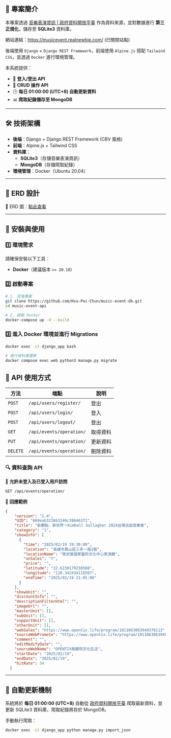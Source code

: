 ﻿## 📌 專案簡介

本專案透過 [⾳樂表演資訊 | 政府資料開放平臺](https://data.gov.tw/dataset/6017) 作為資料來源，並對數據進行 **第三正規化**，儲存至 **SQLite3** 資料庫。

網站連結：https://musicevent.realnewbie.com/ (已關閉站點)

後端使用 `Django` + `Django REST Framework`，前端使用 `Alpine.js` 搭配 `Tailwind CSS`，並透過 `Docker` 進行環境管理。

本系統提供：
- 📌 **登入/登出 API**
- 🔄 **CRUD 操作 API**
- 🕒 **每日 01:00:00 (UTC+8) 自動更新資料**
- 📊 **爬取紀錄儲存至 MongoDB**

---

## 🛠 技術架構

- **後端**：Django + Django REST Framework (CBV 風格)
- **前端**：Alpine.js + Tailwind CSS
- **資料庫**：
  - **SQLite3**（存儲音樂表演資訊）
  - **MongoDB**（存儲爬取紀錄）
- **環境管理**：Docker（Ubuntu 20.04）

---

## 📖 ERD 設計

📌 ERD 圖：[點此查看](https://dbdiagram.io/d/db_music_event_-67b2da4e263d6cf9a0617e04)

---

## 🔧 安裝與使用

### 1️⃣ 環境需求

請確保安裝以下工具：
- **Docker**（建議版本 `>= 20.10`）

### 2️⃣ 啟動專案

```sh
# 1. 克隆專案
git clone https://github.com/Hsu-Pei-Chun/music-event-db.git
cd music-event-api

# 2. 啟動 Docker
docker-compose up -d --build
```

### 3️⃣ 進入 Docker 環境並進行 Migrations

```sh
docker exec -it django_app bash

# 進行資料庫遷移
docker compose exec web python3 manage.py migrate
```

## 🚀 API 使用方式

| 方法 | 端點 | 說明 |
|------|------|------|
| `POST` | `/api/users/register/` | 登出 |
| `POST` | `/api/users/login/` | 登入 |
| `POST` | `/api/users/logout/` | 登出 |
| `GET` | `/api/events/operation/` | 取得資料 |
| `PUT` | `/api/events/operation/` | 更新資料 |
| `DELETE` | `/api/events/operation/` | 刪除資料 |


### 🔍 資料查詢 API

📌 **允許未登入及已登入用戶訪問**
```sh
GET /api/events/operation/
```

📌 **回應範例**
```json
{
    "version": "1.4",
    "UID": "669eab3226b3240c380463f1",
    "title": "新觀點．新世界～Kimball Gallagher 2024台灣巡迴音樂會",
    "category": "1",
    "showInfo": [
      {
        "time": "2025/02/19 19:30:00",
        "location": "高雄市鳳山區三多一路1號",
        "locationName": "衛武營國家藝術文化中心表演廳",
        "onSales": "Y",
        "price": "",
        "latitude": "22.6230179238508",
        "longitude": "120.342434118507",
        "endTime": "2025/02/19 21:05:00"
      }
    ],
    "showUnit": "",
    "discountInfo": "",
    "descriptionFilterHtml": "",
    "imageUrl": "",
    "masterUnit": [],
    "subUnit": [],
    "supportUnit": [],
    "otherUnit": [],
    "webSales": "https://www.opentix.life/program/1811063063948378113",
    "sourceWebPromote": "https://www.opentix.life/program/1811063063948378113",
    "comment": "",
    "editModifyDate": "",
    "sourceWebName": "OPENTIX兩廳院文化生活",
    "startDate": "2025/02/19",
    "endDate": "2025/02/19",
    "hitRate": 34
  }
```

---

## 🔄 自動更新機制

系統將於 **每日 01:00:00 (UTC+8)** 自動從 [政府資料開放平臺](https://data.gov.tw/dataset/6017) 爬取最新資料，並更新 SQLite3 資料庫，爬取紀錄將存於 MongoDB。

手動執行爬取：
```sh
docker exec -it django_app python manage.py import_json
```

